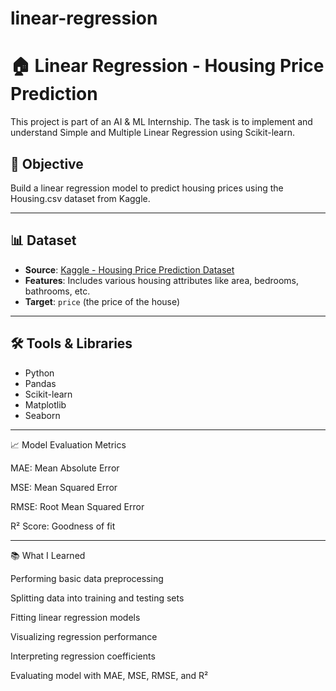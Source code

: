 # linear-regression
# 🏠 Linear Regression - Housing Price Prediction

This project is part of an AI & ML Internship. The task is to implement and understand Simple and Multiple Linear Regression using Scikit-learn.

## 📌 Objective
Build a linear regression model to predict housing prices using the Housing.csv dataset from Kaggle.

---

## 📊 Dataset

- **Source**: [Kaggle - Housing Price Prediction Dataset](https://www.kaggle.com/datasets/harishkumardatalab/housing-price-prediction)
- **Features**: Includes various housing attributes like area, bedrooms, bathrooms, etc.
- **Target**: `price` (the price of the house)

---

## 🛠️ Tools & Libraries

- Python
- Pandas
- Scikit-learn
- Matplotlib
- Seaborn

---
📈 Model Evaluation Metrics

MAE: Mean Absolute Error

MSE: Mean Squared Error

RMSE: Root Mean Squared Error

R² Score: Goodness of fit

---

📚 What I Learned

Performing basic data preprocessing

Splitting data into training and testing sets

Fitting linear regression models

Visualizing regression performance

Interpreting regression coefficients

Evaluating model with MAE, MSE, RMSE, and R²
